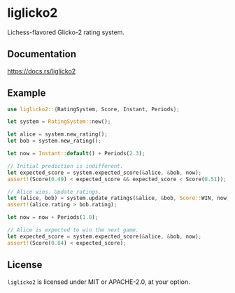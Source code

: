 liglicko2
=========

Lichess-flavored Glicko-2 rating system.

Documentation
-------------

https://docs.rs/liglicko2

Example
-------

```rust
use liglicko2::{RatingSystem, Score, Instant, Periods};

let system = RatingSystem::new();

let alice = system.new_rating();
let bob = system.new_rating();

let now = Instant::default() + Periods(2.3);

// Initial prediction is indifferent.
let expected_score = system.expected_score(&alice, &bob, now);
assert!(Score(0.49) < expected_score && expected_score < Score(0.51));

// Alice wins. Update ratings.
let (alice, bob) = system.update_ratings(&alice, &bob, Score::WIN, now).unwrap();
assert!(alice.rating > bob.rating);

let now = now + Periods(1.0);

// Alice is expected to win the next game.
let expected_score = system.expected_score(&alice, &bob, now);
assert!(Score(0.84) < expected_score);
```

License
-------

`liglicko2` is licensed under MIT or APACHE-2.0, at your option.
